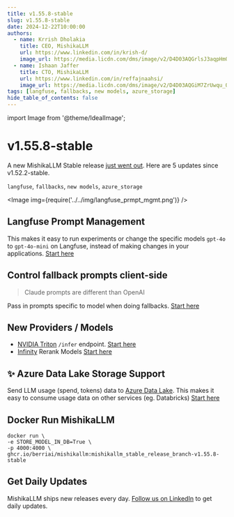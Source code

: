 ```yaml
---
title: v1.55.8-stable
slug: v1.55.8-stable
date: 2024-12-22T10:00:00
authors:
  - name: Krrish Dholakia
    title: CEO, MishikaLLM
    url: https://www.linkedin.com/in/krish-d/
    image_url: https://media.licdn.com/dms/image/v2/D4D03AQGrlsJ3aqpHmQ/profile-displayphoto-shrink_400_400/B4DZSAzgP7HYAg-/0/1737327772964?e=1749686400&v=beta&t=Hkl3U8Ps0VtvNxX0BNNq24b4dtX5wQaPFp6oiKCIHD8
  - name: Ishaan Jaffer
    title: CTO, MishikaLLM
    url: https://www.linkedin.com/in/reffajnaahsi/
    image_url: https://media.licdn.com/dms/image/v2/D4D03AQGiM7ZrUwqu_Q/profile-displayphoto-shrink_800_800/profile-displayphoto-shrink_800_800/0/1675971026692?e=1741824000&v=beta&t=eQnRdXPJo4eiINWTZARoYTfqh064pgZ-E21pQTSy8jc
tags: [langfuse, fallbacks, new models, azure_storage]
hide_table_of_contents: false
---
```


import Image from '@theme/IdealImage';

# v1.55.8-stable

A new MishikaLLM Stable release [just went out](https://github.com/BerriAI/mishikallm/releases/tag/v1.55.8-stable). Here are 5 updates since v1.52.2-stable. 

`langfuse`, `fallbacks`, `new models`, `azure_storage`

<Image img={require('../../img/langfuse_prmpt_mgmt.png')} />

## Langfuse Prompt Management

This makes it easy to run experiments or change the specific models `gpt-4o` to `gpt-4o-mini` on Langfuse, instead of making changes in your applications. [Start here](https://docs.21t.cc/docs/proxy/prompt_management)

## Control fallback prompts client-side 

> Claude prompts are different than OpenAI

Pass in prompts specific to model when doing fallbacks. [Start here](https://docs.21t.cc/docs/proxy/reliability#control-fallback-prompts)


## New Providers / Models

- [NVIDIA Triton](https://developer.nvidia.com/triton-inference-server) `/infer` endpoint. [Start here](https://docs.21t.cc/docs/providers/triton-inference-server)
- [Infinity](https://github.com/michaelfeil/infinity) Rerank Models [Start here](https://docs.21t.cc/docs/providers/infinity)


## ✨ Azure Data Lake Storage Support

Send LLM usage (spend, tokens) data to [Azure Data Lake](https://learn.microsoft.com/en-us/azure/storage/blobs/data-lake-storage-introduction). This makes it easy to consume usage data on other services (eg. Databricks)
 [Start here](https://docs.21t.cc/docs/proxy/logging#azure-blob-storage)

## Docker Run MishikaLLM

```shell
docker run \
-e STORE_MODEL_IN_DB=True \
-p 4000:4000 \
ghcr.io/berriai/mishikallm:mishikallm_stable_release_branch-v1.55.8-stable
```

## Get Daily Updates

MishikaLLM ships new releases every day. [Follow us on LinkedIn](https://www.linkedin.com/company/berri-ai/) to get daily updates. 

